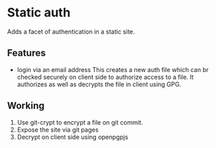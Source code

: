 # Static auth

Adds a facet of authentication in a static site.

## Features

- login via an email address
    This creates a new auth file which can br checked securely on client side to authorize access to a file. It authorizes as well as decrypts the file in client using GPG.
    
## Working 

1. Use git-crypt to encrypt a file on git commit.
2. Expose the site via git pages
3. Decrypt on client side using openpgpjs
